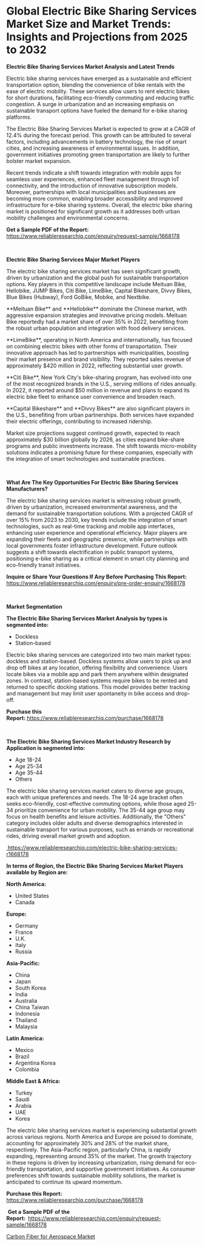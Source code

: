 <p><h1>Global Electric Bike Sharing Services Market Size and Market Trends: Insights and Projections from 2025 to 2032</h1></p><p><strong>Electric Bike Sharing Services Market Analysis and Latest Trends</strong></p>
<p><p>Electric bike sharing services have emerged as a sustainable and efficient transportation option, blending the convenience of bike rentals with the ease of electric mobility. These services allow users to rent electric bikes for short durations, facilitating eco-friendly commuting and reducing traffic congestion. A surge in urbanization and an increasing emphasis on sustainable transport options have fueled the demand for e-bike sharing platforms.</p><p>The Electric Bike Sharing Services Market is expected to grow at a CAGR of 12.4% during the forecast period. This growth can be attributed to several factors, including advancements in battery technology, the rise of smart cities, and increasing awareness of environmental issues. In addition, government initiatives promoting green transportation are likely to further bolster market expansion. </p><p>Recent trends indicate a shift towards integration with mobile apps for seamless user experiences, enhanced fleet management through IoT connectivity, and the introduction of innovative subscription models. Moreover, partnerships with local municipalities and businesses are becoming more common, enabling broader accessibility and improved infrastructure for e-bike sharing systems. Overall, the electric bike sharing market is positioned for significant growth as it addresses both urban mobility challenges and environmental concerns.</p></p>
<p><strong>Get a Sample PDF of the Report:&nbsp;</strong> <a href="https://www.reliableresearchiq.com/enquiry/request-sample/1668178?utm_campaign=2580&utm_medium=2&utm_source=Github&utm_content=ia&utm_term=08032025&utm_id=electric-bike-sharing-services">https://www.reliableresearchiq.com/enquiry/request-sample/1668178</a></p>
<p>&nbsp;</p>
<p><strong>Electric Bike Sharing Services Major Market Players</strong></p>
<p><p>The electric bike sharing services market has seen significant growth, driven by urbanization and the global push for sustainable transportation options. Key players in this competitive landscape include Meituan Bike, Hellobike, JUMP Bikes, Citi Bike, LimeBike, Capital Bikeshare, Divvy Bikes, Blue Bikes (Hubway), Ford GoBike, Mobike, and Nextbike.</p><p>**Meituan Bike** and **Hellobike** dominate the Chinese market, with aggressive expansion strategies and innovative pricing models. Meituan Bike reportedly had a market share of over 35% in 2022, benefiting from the robust urban population and integration with food delivery services.</p><p>**LimeBike**, operating in North America and internationally, has focused on combining electric bikes with other forms of transportation. Their innovative approach has led to partnerships with municipalities, boosting their market presence and brand visibility. They reported sales revenue of approximately $420 million in 2022, reflecting substantial user growth.</p><p>**Citi Bike**, New York City's bike-sharing program, has evolved into one of the most recognized brands in the U.S., serving millions of rides annually. In 2022, it reported around $50 million in revenue and plans to expand its electric bike fleet to enhance user convenience and broaden reach.</p><p>**Capital Bikeshare** and **Divvy Bikes** are also significant players in the U.S., benefiting from urban partnerships. Both services have expanded their electric offerings, contributing to increased ridership.</p><p>Market size projections suggest continued growth, expected to reach approximately $30 billion globally by 2026, as cities expand bike-share programs and public investments increase. The shift towards micro-mobility solutions indicates a promising future for these companies, especially with the integration of smart technologies and sustainable practices.</p></p>
<p>&nbsp;</p>
<p><strong>What Are The Key Opportunities For Electric Bike Sharing Services Manufacturers?</strong></p>
<p><p>The electric bike sharing services market is witnessing robust growth, driven by urbanization, increased environmental awareness, and the demand for sustainable transportation solutions. With a projected CAGR of over 15% from 2023 to 2030, key trends include the integration of smart technologies, such as real-time tracking and mobile app interfaces, enhancing user experience and operational efficiency. Major players are expanding their fleets and geographic presence, while partnerships with local governments foster infrastructure development. Future outlook suggests a shift towards electrification in public transport systems, positioning e-bike sharing as a critical element in smart city planning and eco-friendly transit initiatives.</p></p>
<p><strong>Inquire or Share Your Questions If Any Before Purchasing This Report:</strong> <a href="https://www.reliableresearchiq.com/enquiry/pre-order-enquiry/1668178?utm_campaign=2580&utm_medium=2&utm_source=Github&utm_content=ia&utm_term=08032025&utm_id=electric-bike-sharing-services">https://www.reliableresearchiq.com/enquiry/pre-order-enquiry/1668178</a></p>
<p>&nbsp;</p>
<p><strong>Market Segmentation</strong></p>
<p><strong>The Electric Bike Sharing Services Market Analysis by types is segmented into:</strong></p>
<p><ul><li>Dockless</li><li>Station-based</li></ul></p>
<p><p>Electric bike sharing services are categorized into two main market types: dockless and station-based. Dockless systems allow users to pick up and drop off bikes at any location, offering flexibility and convenience. Users locate bikes via a mobile app and park them anywhere within designated zones. In contrast, station-based systems require bikes to be rented and returned to specific docking stations. This model provides better tracking and management but may limit user spontaneity in bike access and drop-off.</p></p>
<p><strong>Purchase this Report:&nbsp;</strong><a href="https://www.reliableresearchiq.com/purchase/1668178?utm_campaign=2580&utm_medium=2&utm_source=Github&utm_content=ia&utm_term=08032025&utm_id=electric-bike-sharing-services">https://www.reliableresearchiq.com/purchase/1668178</a></p>
<p>&nbsp;</p>
<p><strong>The Electric Bike Sharing Services Market Industry Research by Application is segmented into:</strong></p>
<p><ul><li>Age 18-24</li><li>Age 25-34</li><li>Age 35-44</li><li>Others</li></ul></p>
<p><p>The electric bike sharing services market caters to diverse age groups, each with unique preferences and needs. The 18-24 age bracket often seeks eco-friendly, cost-effective commuting options, while those aged 25-34 prioritize convenience for urban mobility. The 35-44 age group may focus on health benefits and leisure activities. Additionally, the "Others" category includes older adults and diverse demographics interested in sustainable transport for various purposes, such as errands or recreational rides, driving overall market growth and adoption.</p></p>
<p><a href="https://www.reliableresearchiq.com/electric-bike-sharing-services-r1668178?utm_campaign=2580&utm_medium=2&utm_source=Github&utm_content=ia&utm_term=08032025&utm_id=electric-bike-sharing-services">&nbsp;https://www.reliableresearchiq.com/electric-bike-sharing-services-r1668178</a></p>
<p><strong>In terms of Region, the Electric Bike Sharing Services Market Players available by Region are:</strong></p>
<p>
    <p> <strong> North America: </strong>
        <ul>
            <li>United States</li>
            <li>Canada</li>
        </ul>
        </p> 
    <p> <strong> Europe: </strong>
        <ul>
            <li>Germany</li>
            <li>France</li>
            <li>U.K.</li>
            <li>Italy</li>
            <li>Russia</li>
        </ul>
        </p> 
    <p> <strong> Asia-Pacific: </strong>
        <ul>
            <li>China</li>
            <li>Japan</li>
            <li>South Korea</li>
            <li>India</li>
            <li>Australia</li>
            <li>China Taiwan</li>
            <li>Indonesia</li>
            <li>Thailand</li>
            <li>Malaysia</li>
        </ul>
        </p> 
    <p> <strong> Latin America: </strong>
        <ul>
            <li>Mexico</li>
            <li>Brazil</li>
            <li>Argentina Korea</li>
            <li>Colombia</li>
        </ul>
        </p> 
    <p> <strong> Middle East & Africa: </strong>
        <ul>
            <li>Turkey</li>
            <li>Saudi</li>
            <li>Arabia</li>
            <li>UAE</li>
            <li>Korea</li>
        </ul>
    </p>
    </p>
<p><p>The electric bike sharing services market is experiencing substantial growth across various regions. North America and Europe are poised to dominate, accounting for approximately 30% and 28% of the market share, respectively. The Asia-Pacific region, particularly China, is rapidly expanding, representing around 35% of the market. The growth trajectory in these regions is driven by increasing urbanization, rising demand for eco-friendly transportation, and supportive government initiatives. As consumer preferences shift towards sustainable mobility solutions, the market is anticipated to continue its upward momentum.</p></p>
<p><strong>Purchase this Report: </strong><a href="https://www.reliableresearchiq.com/purchase/1668178?utm_campaign=2580&utm_medium=2&utm_source=Github&utm_content=ia&utm_term=08032025&utm_id=electric-bike-sharing-services">https://www.reliableresearchiq.com/purchase/1668178</a></p>
<p>&nbsp;<strong>Get a Sample PDF of the Report:&nbsp;&nbsp;</strong><a href="https://www.reliableresearchiq.com/enquiry/request-sample/1668178?utm_campaign=2580&utm_medium=2&utm_source=Github&utm_content=ia&utm_term=08032025&utm_id=electric-bike-sharing-services">https://www.reliableresearchiq.com/enquiry/request-sample/1668178</a></p>
<p><strong></strong></p>
<p><p><a href="https://github.com/bolalfredia7777/Market-Research-Report-List-1/blob/main/carbon-fiber-for-aerospace-market.md?utm_campaign=2580&utm_medium=2&utm_source=Github&utm_content=ia&utm_term=08032025&utm_id=electric-bike-sharing-services">Carbon Fiber for Aerospace Market</a></p></p>
